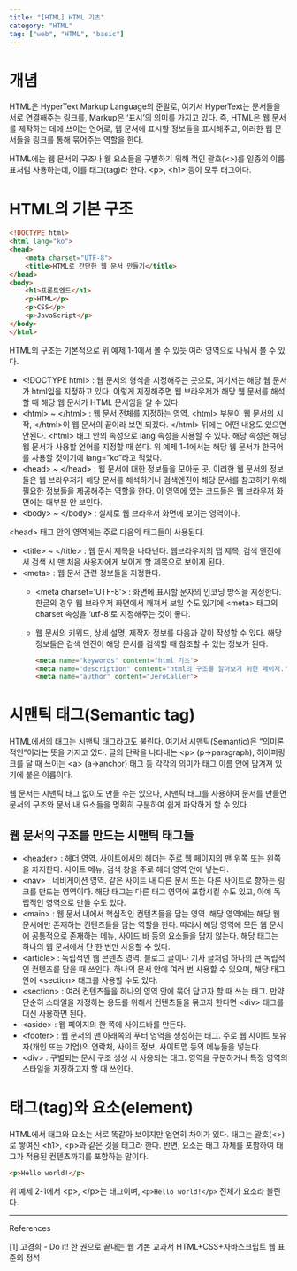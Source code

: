 ```yaml
---
title: "[HTML] HTML 기초"
category: "HTML"
tag: ["web", "HTML", "basic"]
---
```

# 개념

HTML은 HyperText Markup Language의 준말로, 여기서 HyperText는 문서들을 서로 연결해주는 링크를, Markup은 ‘표시’의 의미를 가지고 있다. 즉, HTML은 웹 문서를 제작하는 데에 쓰이는 언어로, 웹 문서에 표시할 정보들을 표시해주고, 이러한 웹 문서들을 링크를 통해 묶어주는 역할을 한다. 

HTML에는 웹 문서의 구조나 웹 요소들을 구별하기 위해 꺾인 괄호(<>)를 일종의 이름표처럼 사용하는데, 이를 태그(tag)라 한다. \<p\>, \<h1\> 등이 모두 태그이다. 

# HTML의 기본 구조

```html
<!DOCTYPE html>
<html lang="ko">
<head>
    <meta charset="UTF-8">
    <title>HTML로 간단한 웹 문서 만들기</title>
</head>
<body>
    <h1>프론트엔드</h1>
    <p>HTML</p>
    <p>CSS</p>
    <p>JavaScript</p>
</body>
</html>
```

HTML의 구조는 기본적으로 위 예제 1-1에서 볼 수 있듯 여러 영역으로 나눠서 볼 수 있다. 

- \<!DOCTYPE html\> : 웹 문서의 형식을 지정해주는 곳으로, 여기서는 해당 웹 문서가 html임을 지정하고 있다. 이렇게 지정해주면 웹 브라우저가 해당 웹 문서를 해석할 때 해당 웹 문서가 HTML 문서임을 알 수 있다.
- \<html\> ~ \</html\> : 웹 문서 전체를 지정하는 영역. \<html\> 부분이 웹 문서의 시작, \</html\>이 웹 문서의 끝이라 보면 되겠다. \</html\> 뒤에는 어떤 내용도 있으면 안된다. 
\<html\> 태그 안의 속성으로 lang 속성을 사용할 수 있다. 해당 속성은 해당 웹 문서가 사용할 언어를 지정할 때 쓴다. 위 예제 1-1에서는 해당 웹 문서가 한국어를 사용할 것이기에 lang=”ko”라고 적었다.
- \<head\> ~ \</head\> : 웹 문서에 대한 정보들을 모아둔 곳. 이러한 웹 문서의 정보들은 웹 브라우저가 해당 문서를 해석하거나 검색엔진이 해당 문서를 참고하기 위해 필요한 정보들을 제공해주는 역할을 한다. 이 영역에 있는 코드들은 웹 브라우저 화면에는 대부분 안 보인다.
- \<body\> ~ \</body\> : 실제로 웹 브라우저 화면에 보이는 영역이다.

\<head\> 태그 안의 영역에는 주로 다음의 태그들이 사용된다. 

- \<title\> ~ \</title\> : 웹 문서 제목을 나타낸다. 웹브라우저의 탭 제목, 검색 엔진에서 검색 시 맨 처음 사용자에게 보이게 할 제목으로 보이게 된다.
- \<meta\> : 웹 문서 관련 정보들을 지정한다.
    - \<meta charset=’UTF-8’> : 화면에 표시할 문자의 인코딩 방식을 지정한다. 한글의 경우 웹 브라우저 화면에서 깨져서 보일 수도 있기에 \<meta> 태그의 charset 속성을 ‘utf-8’로 지정해주는 것이 좋다.
    - 웹 문서의 키워드, 상세 설명, 제작자 정보를 다음과 같이 작성할 수 있다. 해당 정보들은 검색 엔진이 해당 문서를 검색할 때 참조할 수 있는 정보가 된다.
        
        ```html
        <meta name="keywords" content="html 기초">
        <meta name="description" content="html의 구조를 알아보기 위한 페이지.">
        <meta name="author" content="JeroCaller">
        ```
        

# 시맨틱 태그(Semantic tag)

HTML에서의 태그는 시맨틱 태그라고도 불린다. 여기서 시맨틱(Semantic)은 “의미론적인”이라는 뜻을 가지고 있다. 글의 단락을 나타내는 \<p> (p→paragraph), 하이퍼링크를 달 때 쓰이는 \<a> (a→anchor) 태그 등 각각의 의미가 태그 이름 안에 담겨져 있기에 붙은 이름이다. 

웹 문서는 시맨틱 태그 없이도 만들 수는 있으나, 시맨틱 태그를 사용하여 문서를 만들면 문서의 구조와 문서 내 요소들을 명확히 구분하여 쉽게 파악하게 할 수 있다. 

## 웹 문서의 구조를 만드는 시맨틱 태그들

- \<header> : 헤더 영역. 사이트에서의 헤더는 주로 웹 페이지의 맨 위쪽 또는 왼쪽을 차지한다. 사이트 메뉴, 검색 창을 주로 헤더 영역 안에 넣는다.
- \<nav> : 네비게이션 영역. 같은 사이트 내 다른 문서 또는 다른 사이트로 향하는 링크를 만드는 영역이다. 해당 태그는 다른 태그 영역에 포함시킬 수도 있고, 아예 독립적인 영역으로 만들 수도 있다.
- \<main> : 웹 문서 내에서 핵심적인 컨텐츠들을 담는 영역. 해당 영역에는 해당 웹 문서에만 존재하는 컨텐츠들을 담는 역할을 한다. 따라서 해당 영역에 모든 웹 문서에 공통적으로 존재하는 메뉴, 사이드 바 등의 요소들을 담지 않는다. 해당 태그는 하나의 웹 문서에서 단 한 번만 사용할 수 있다.
- \<article> : 독립적인 웹 콘텐츠 영역. 블로그 글이나 기사 글처럼 하나의 큰 독립적인 컨텐츠를 담을 때 쓰인다. 하나의 문서 안에 여러 번 사용할 수 있으며, 해당 태그 안에 \<section> 태그를 사용할 수도 있다.
- \<section> : 여러 컨텐츠들을 하나의 영역 안에 묶어 담고자 할 때 쓰는 태그. 만약 단순히 스타일을 지정하는 용도를 위해서 컨텐츠들을 묶고자 한다면 \<div> 태그를 대신 사용하면 된다.
- \<aside> : 웹 페이지의 한 쪽에 사이드바를 만든다.
- \<footer> : 웹 문서의 맨 아래쪽의 푸터 영역을 생성하는 태그. 주로 웹 사이트 보유자(개인 또는 기업)의 연락처, 사이트 정보, 사이트맵 등의 메뉴들을 넣는다.
- \<div> : 구별되는 문서 구조 생성 시 사용되는 태그. 영역을 구분하거나 특정 영역의 스타일을 지정하고자 할 때 쓰인다.

# 태그(tag)와 요소(element)

HTML에서 태그와 요소는 서로 똑같아 보이지만 엄연히 차이가 있다. 태그는 괄호(<>)로 쌓여진 \<h1>, \<p>과 같은 것을 태그라 한다. 반면, 요소는 태그 자체를 포함하여 태그가 적용된 컨텐츠까지를 포함하는 말이다.

```html
<p>Hello world!</p>
```

위 예제 2-1에서 \<p>, \</p>는 태그이며, `<p>Hello world!</p>` 전체가 요소라 불린다.

---
References

[1] 고경희 - Do it! 한 권으로 끝내는 웹 기본 교과서 HTML+CSS+자바스크립트 웹 표준의 정석
